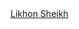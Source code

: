 <div class="badge-base LI-profile-badge" data-locale="en_US" data-size="large" data-theme="dark" data-type="HORIZONTAL" data-vanity="likhon-sheikh-b23970345" data-version="v1"><a class="badge-base__link LI-simple-link" href="https://bd.linkedin.com/in/likhon-sheikh-b23970345?trk=profile-badge">Likhon Sheikh</a></div>
              
